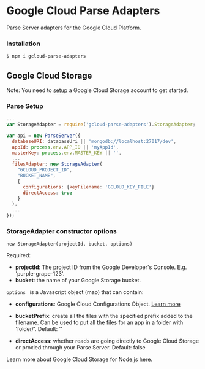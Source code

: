 # Google Cloud Parse Adapters
Parse Server adapters for the Google Cloud Platform.

### Installation

```sh
$ npm i gcloud-parse-adapters
```

## Google Cloud Storage

Note: You need to [setup][storagesetup] a Google Cloud Storage account to get started.

### Parse Setup

```js
...
var StorageAdapter = require('gcloud-parse-adapters').StorageAdapter;

var api = new ParseServer({
  databaseURI: databaseUri || 'mongodb://localhost:27017/dev',
  appId: process.env.APP_ID || 'myAppId',
  masterKey: process.env.MASTER_KEY || '',
  ...
  filesAdapter: new StorageAdapter(
    "GCLOUD_PROJECT_ID",
    "BUCKET_NAME",
    {
      configurations: {keyFilename: 'GCLOUD_KEY_FILE'}
      directAccess: true
    }
  ), 
  ...
});
```

### StorageAdapter constructor options

``` 
new StorageAdapter(projectId, bucket, options)
```

Required:


- **projectId**: The project ID from the Google Developer's Console. E.g. 'purple-grape-123'.
- **bucket**: the name of your Google Storage bucket.



```options ``` is a Javascript object (map) that can contain:


- **configurations**: Google Cloud Configurations Object. [Learn more][config]

- **bucketPrefix**: create all the files with the specified prefix added to the filename. Can be used to put all the files for an app in a folder with 'folder/'. Default: ''

- **directAccess**: whether reads are going directly to Google Cloud Storage or proxied through your Parse Server. Default: false



Learn more about Google Cloud Storage for Node.js [here][more].

[storagesetup]: https://cloud.google.com/storage/docs/signup
[more]: https://googlecloudplatform.github.io/gcloud-node/#/docs/v0.28.0/storage
[config]: https://googlecloudplatform.github.io/gcloud-node/#/docs/v0.28.0/gcloud
